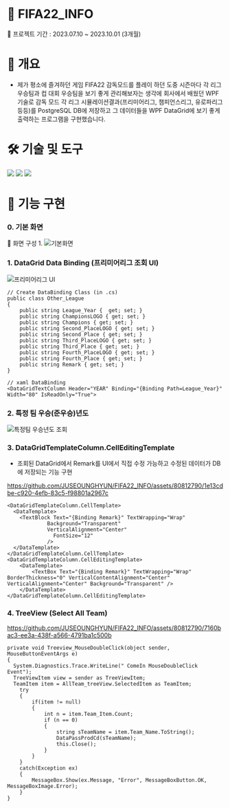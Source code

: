 # 📛 FIFA22_INFO

📍 프로젝트 기간 : 2023.07.10 ~ 2023.10.01 (3개월)


# 📌 개요
- 제가 평소에 즐겨하던 게임 FIFA22 감독모드를 플레이 하던 도중 시즌마다 각 리그 우승팀과 컵 대회 우승팀을 보기 좋게 관리해보자는 생각에 회사에서 배웠던 WPF기술로 감독 모드 각 리그 시뮬레이션결과(프리미어리그, 챔피언스리그, 유로파리그 등등)를 PostgreSQL DB에 저장하고 그 데이터들을 WPF DataGrid에 보기 좋게 출력하는 프로그램을 구현했습니다.

# 🛠️ 기술 및 도구
<img src="https://img.shields.io/badge/C Sharp-239120?style=flat-square&logo=C Sharp&logoColor=white"/> <img src="https://img.shields.io/badge/PostgreSQL-4169E1?style=flat-square&logo=PostgreSQL&logoColor=white"/> <img src="https://img.shields.io/badge/WPF-40AEF0?style=flat-square&logo=WPF&logoColor=white"/>

# 🎏 기능 구현

### 0. 기본 화면
📍 화면 구성
1. 
![기본화면](https://github.com/JUSEOUNGHYUN/FIFA22_INFO/assets/80812790/47a70c2c-c0cb-414d-aedb-6b2abf5c853a)


### 1. DataGrid Data Binding (프리미어리그 조회 UI)
![프리미어리그 UI](https://github.com/JUSEOUNGHYUN/FIFA22_INFO/assets/80812790/a8a846d9-69e4-43ae-855e-ce95c09c5fb8)

    // Create DataBinding Class (in .cs)
    public class Other_League
    {
        public string League_Year {  get; set; }
        public string ChampionsLOGO { get; set; }
        public string Champions { get; set; }
        public string Second_PlaceLOGO { get; set; }
        public string Second_Place { get; set; }
        public string Third_PlaceLOGO { get; set; }
        public string Third_Place { get; set; }
        public string Fourth_PlaceLOGO { get; set; }
        public string Fourth_Place { get; set; }
        public string Remark { get; set; }
    }

    // xaml DataBinding
    <DataGridTextColumn Header="YEAR" Binding="{Binding Path=League_Year}" Width="80" IsReadOnly="True">

### 2. 특정 팀 우승(준우승)년도 
![특정팀 우승년도 조회](https://github.com/JUSEOUNGHYUN/FIFA22_INFO/assets/80812790/02eab86d-eca1-43cb-836c-df469caf8d61)

### 3. DataGridTemplateColumn.CellEditingTemplate
- 조회된 DataGrid에서 Remark를 UI에서 직접 수정 가능하고 수정된 데이터가 DB에 저장되는 기능 구현

https://github.com/JUSEOUNGHYUN/FIFA22_INFO/assets/80812790/1e13cdbe-c920-4efb-83c5-f98801a2967c

    <DataGridTemplateColumn.CellTemplate>
      <DataTemplate>
        <TextBlock Text="{Binding Remark}" TextWrapping="Wrap" 
                 Background="Transparent" 
                 VerticalAlignment="Center"                                                                                           
                   FontSize="12"
                 />
      </DataTemplate>
    </DataGridTemplateColumn.CellTemplate>
    <DataGridTemplateColumn.CellEditingTemplate>
        <DataTemplate>
            <TextBox Text="{Binding Remark}" TextWrapping="Wrap" BorderThickness="0" VerticalContentAlignment="Center" VerticalAlignment="Center" Background="Transparent" />
        </DataTemplate>
    </DataGridTemplateColumn.CellEditingTemplate>

### 4. TreeView (Select All Team)
https://github.com/JUSEOUNGHYUN/FIFA22_INFO/assets/80812790/7160bac3-ee3a-438f-a566-4791ba1c500b

    private void Treeview_MouseDoubleClick(object sender, MouseButtonEventArgs e)
    {
      System.Diagnostics.Trace.WriteLine(" ComeIn MouseDoubleClick Event");
      TreeViewItem view = sender as TreeViewItem;
      TeamItem item = AllTeam_treeView.SelectedItem as TeamItem;
        try
        {
            if(item != null)
            {
                int n = item.Team_Item.Count;
                if (n == 0)
                {
                    string sTeamName = item.Team_Name.ToString();
                    DataPassProdCd(sTeamName);
                    this.Close();
                }
            }
        }
        catch(Exception ex)
        {
            MessageBox.Show(ex.Message, "Error", MessageBoxButton.OK, MessageBoxImage.Error);
        }
    }
